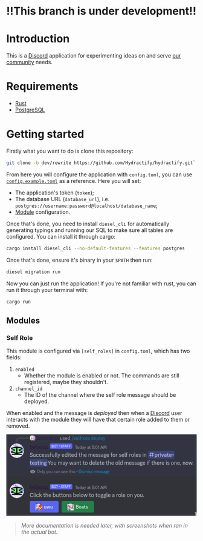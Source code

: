 # **!!This branch is under development!!**

# Introduction

This is a [Discord] application for experimenting ideas on and serve [our community](https://discord.com/invite/uBdXdE9) needs.

# Requirements

* [Rust]
* [PostgreSQL]

# Getting started

Firstly what you want to do is clone this repository: 
```sh
git clone -b dev/rewrite https://github.com/Hydractify/hydractify.git`
```

From here you will configure the application with `config.toml`, you can use [`config.example.toml`](./config.example.toml) as a reference. Here you will set:

* The application's token (`token`);
* The database URL (`database_url`), i.e. `postgres://username:password@localhost/database_name`;
* [Module](#Modules) configuration.

Once that's done, you need to install `diesel_cli` for automatically generating typings and running our SQL to make sure all tables are configured. You can install it through cargo:
```sh
cargo install diesel_cli --no-default-features --features postgres
```
Once that's done, ensure it's binary in your `$PATH` then run:
```sh
diesel migration run
```

Now you can just run the application! If you're not familiar with rust, you can run it through your terminal with:
```sh
cargo run
```

## Modules

### Self Role

This module is configured via `[self_roles]` in `config.toml`, which has two fields:

1. `enabled`
    - Whether the module is enabled or not. The commands are still registered, maybe they shouldn't.
2. `channel_id`
    - The ID of the channel where the self role message should be deployed.

When enabled and the message is _deployed_ then when a [Discord] user interacts with the module they will have that certain role added to them or removed.

![Self Role deploy example](./docs/self_role_deploy.png)

> _More documentation is needed later, with screenshots when ran in the actual bot._

[Discord]: https://discord.com/
[PostgreSQL]: https://www.postgresql.org/
[Rust]: https://www.rust-lang.org/
